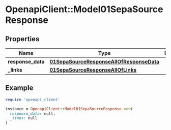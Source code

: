 # OpenapiClient::Model01SepaSourceResponse

## Properties

| Name | Type | Description | Notes |
| ---- | ---- | ----------- | ----- |
| **response_data** | [**01SepaSourceResponseAllOfResponseData**](01SepaSourceResponseAllOfResponseData.md) |  | [optional] |
| **_links** | [**01SepaSourceResponseAllOfLinks**](01SepaSourceResponseAllOfLinks.md) |  | [optional] |

## Example

```ruby
require 'openapi_client'

instance = OpenapiClient::Model01SepaSourceResponse.new(
  response_data: null,
  _links: null
)
```

